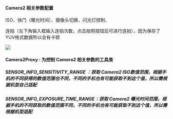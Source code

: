 #### Camera2 相关参数配置

ISO、快门（曝光时间）、摄像头切换、闪光灯控制、

连拍（左下角输入框输入连拍次数，点击拍照按钮后可进行连拍），因为保存了YUV格式数据所以会有卡顿

![](C:\Users\v_ccxinchen\AppData\Local\Microsoft\Windows\INetCache\IE\0GGVL6BK\Screenshot_20190726-110823[1].png)

#### Camera2Proxy : 为控制 Camera2 相关参数的工具类

##### SENSOR_INFO_SENSITIVITY_RANGE ：获取 Camera2 ISO数值范围，根据手机的不同获得的数值范围也不同，不同的手机也有可能获取不到这个值，所以需根据机型自己适配

##### SENSOR_INFO_EXPOSURE_TIME_RANGE：获取 Camera2 曝光时间范围，根据手机的不同获取的数值范围不同，不同的手机也有可能获取不到这个值，所以需根据机型适配